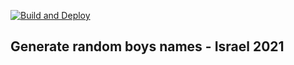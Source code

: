 [![Build and Deploy](https://github.com/meirkl/boys-names/actions/workflows/master_deploy.yml/badge.svg)](https://github.com/meirkl/boys-names/actions/workflows/master_deploy.yml)

## Generate random boys names - Israel 2021